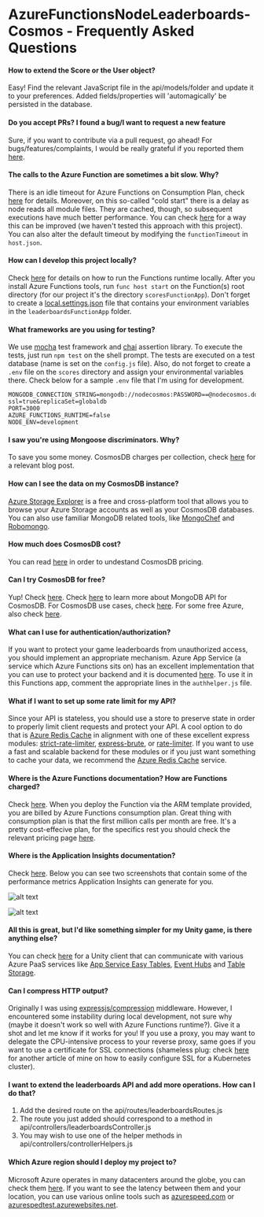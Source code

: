 # AzureFunctionsNodeLeaderboards-Cosmos - Frequently Asked Questions

#### How to extend the Score or the User object?
Easy! Find the relevant JavaScript file in the api/models/folder and update it to your preferences. Added fields/properties will 'automagically' be persisted in the database.

#### Do you accept PRs? I found a bug/I want to request a new feature
Sure, if you want to contribute via a pull request, go ahead! For bugs/features/complaints, I would be really grateful if you reported them [here](https://github.com/dgkanatsios/AzureFunctionsNodeLeaderboard/issues).

#### The calls to the Azure Function are sometimes a bit slow. Why?
There is an idle timeout for Azure Functions on Consumption Plan, check [here](https://docs.microsoft.com/en-us/azure/azure-functions/functions-scale#consumption-plan) for details. Moreover, on this so-called "cold start" there is a delay as node reads all module files. They are cached, though, so subsequent executions have much better performance. You can check [here](https://github.com/Azure/azure-functions-pack) for a way this can be improved (we haven't tested this approach with this project). You can also alter the default timeout by modifying the `functionTimeout` in `host.json`.

#### How can I develop this project locally?
Check [here](https://docs.microsoft.com/en-us/azure/azure-functions/functions-run-local) for details on how to run the Functions runtime locally. After you install Azure Functions tools, run `func host start` on the Function(s) root directory (for our project it's the directory `scoresFunctionApp`). Don't forget to create a [local.settings.json](https://docs.microsoft.com/en-us/azure/azure-functions/functions-run-local#local-settings-file) file that contains your environment variables in the `leaderboardsFunctionApp` folder.

#### What frameworks are you using for testing?
We use [mocha](https://mochajs.org/) test framework and [chai](http://chaijs.com/) assertion library. To execute the tests, just run `npm test` on the shell prompt. The tests are executed on a test database (name is set on the `config.js` file). Also, do not forget to create a `.env` file on the `scores` directory and assign your environmental variables there. Check below for a sample `.env` file that I'm using for development.

```
MONGODB_CONNECTION_STRING=mongodb://nodecosmos:PASSWORD==@nodecosmos.documents.azure.com:10255/?ssl=true&replicaSet=globaldb
PORT=3000
AZURE_FUNCTIONS_RUNTIME=false
NODE_ENV=development
```

#### I saw you're using Mongoose discriminators. Why?
To save you some money. CosmosDB charges per collection, check [here](https://anthonychu.ca/post/cosmos-db-mongoose-discriminators/) for a relevant blog post.

#### How can I see the data on my CosmosDB instance?
[Azure Storage Explorer](https://azure.microsoft.com/en-us/features/storage-explorer/) is a  free and cross-platform tool that allows you to browse your Azure Storage accounts as well as your CosmosDB databases. You can also use familiar MongoDB related tools, like [MongoChef](https://docs.microsoft.com/en-us/azure/cosmos-db/mongodb-mongochef) and [Robomongo](https://docs.microsoft.com/en-us/azure/cosmos-db/mongodb-robomongo).

#### How much does CosmosDB cost?
You can read [here](https://azure.microsoft.com/en-us/pricing/details/cosmos-db/) in order to undestand CosmosDB pricing.

#### Can I try CosmosDB for free?
Yup! Check [here](https://azure.microsoft.com/en-us/try/cosmosdb/). Check [here](https://docs.microsoft.com/en-us/azure/cosmos-db/mongodb-introduction) to learn more about MongoDB API for CosmosDB. For CosmosDB use cases, check [here](https://docs.microsoft.com/en-us/azure/cosmos-db/use-cases). For some free Azure, also check [here](https://azure.microsoft.com/en-us/free/).

#### What can I use for authentication/authorization?
If you want to protect your game leaderboards from unauthorized access, you should implement an appropriate mechanism. Azure App Service (a service which Azure Functions sits on) has an excellent implementation that you can use to protect your backend and it is documented [here](https://docs.microsoft.com/en-us/azure/app-service/app-service-authentication-overview). To use it in this Functions app, comment the appropriate lines in the `authhelper.js` file.

#### What if I want to set up some rate limit for my API?
Since your API is stateless, you should use a store to preserve state in order to properly limit client requests and protect your API. A cool option to do that is [Azure Redis Cache](https://azure.microsoft.com/en-us/services/cache/) in alignment with one of these excellent express modules: [strict-rate-limiter](https://www.npmjs.com/package/strict-rate-limiter), [express-brute](https://www.npmjs.com/package/express-brute), or [rate-limiter](https://www.npmjs.com/package/express-limiter). If you want to use a fast and scalable backend for these modules or if you just want something to cache your data, we recommend the [Azure Redis Cache](https://docs.microsoft.com/en-us/azure/redis-cache/) service.

#### Where is the Azure Functions documentation? How are Functions charged?
Check [here](https://docs.microsoft.com/en-us/azure/azure-functions/). When you deploy the Function via the ARM template provided, you are billed by Azure Functions consumption plan. Great thing with consumption plan is that the first million calls per month are free. It's a pretty cost-effecive plan, for the specifics rest you should check the relevant pricing page [here](https://docs.microsoft.com/en-us/azure/cosmos-db/mongodb-feature-support).

#### Where is the Application Insights documentation?
Check [here](https://docs.microsoft.com/en-us/azure/application-insights/). Below you can see two screenshots that contain some of the performance metrics Application Insights can generate for you. 

![alt text](https://github.com/dgkanatsios/AzureFunctionsNodeScores-Cosmos/blob/master/media/appInsights1.JPG?raw=true "Application Insights overview metrics")

![alt text](https://github.com/dgkanatsios/AzureFunctionsNodeScores-Cosmos/blob/master/media/appInsights2.JPG?raw=true "Application Insights performance")

#### All this is great, but I'd like something simpler for my Unity game, is there anything else?
You can check [here](https://github.com/dgkanatsios/AzureServicesForUnity) for a Unity client that can communicate with various Azure PaaS services like [App Service Easy Tables](https://blog.xamarin.com/getting-started-azure-mobile-apps-easy-tables/), [Event Hubs](https://docs.microsoft.com/en-us/azure/event-hubs/event-hubs-what-is-event-hubs) and [Table Storage](https://azure.microsoft.com/en-us/services/storage/tables/).

#### Can I compress HTTP output?
Originally I was using [expressjs/compression](https://github.com/expressjs/compression) middleware. However, I encountered some instability during local development, not sure why (maybe it doesn't work so well with Azure Functions runtime?). Give it a shot and let me know if it works for you! If you use a proxy, you may want to delegate the CPU-intensive process to your reverse proxy, same goes if you want to use a certificate for SSL connections (shameless plug: check [here](https://dgkanatsios.com/2017/07/07/using-ssl-for-a-service-hosted-on-a-kubernetes-cluster/) for another article of mine on how to easily configure SSL for a Kubernetes cluster).

#### I want to extend the leaderboards API and add more operations. How can I do that?
1. Add the desired route on the api/routes/leaderboardsRoutes.js
2. The route you just added should correspond to a method in api/controllers/leaderboardsController.js
3. You may wish to use one of the helper methods in api/controllers/controllerHelpers.js

#### Which Azure region should I deploy my project to?
Microsoft Azure operates in many datacenters around the globe, you can check them [here](https://azure.microsoft.com/en-us/regions/). If you want to see the latency between them and your location, you can use various online tools such as [azurespeed.com](http://www.azurespeed.com/) or [azurespedtest.azurewebsites.net](http://azurespeedtest.azurewebsites.net/).